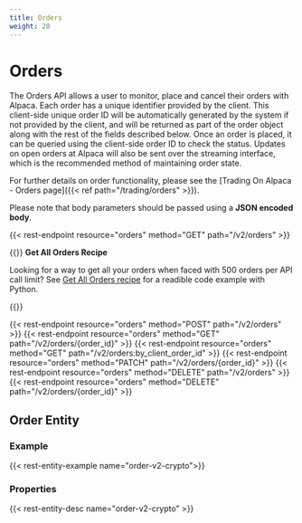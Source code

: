 ```yaml
---
title: Orders
weight: 20
---
```


# Orders

The Orders API allows a user to monitor, place and cancel their orders
with Alpaca. Each order has a unique identifier provided by the client.
This client-side unique order ID will be automatically generated by the
system if not provided by the client, and will be returned as part of the
order object along with the rest of the fields described below. Once an
order is placed, it can be queried using the client-side order ID to check
the status. Updates on open orders at Alpaca will also be sent over the
streaming interface, which is the recommended method of maintaining order
state.

For further details on order functionality, please see the [Trading On Alpaca - Orders page]({{< ref path="/trading/orders" >}}).

Please note that body parameters should be passed using a **JSON encoded body**.

{{< rest-endpoint resource="orders" method="GET" path="/v2/orders" >}}

{{<hint info>}}
**Get All Orders Recipe**

Looking for a way to get all your orders when faced with 500 orders per API call limit? See
[Get All Orders recipe](https://alpaca.markets/learn/get-all-orders) for a readible code example with Python.


{{</hint>}}

{{< rest-endpoint resource="orders" method="POST" path="/v2/orders" >}}
{{< rest-endpoint resource="orders" method="GET" path="/v2/orders/{order_id}" >}}
{{< rest-endpoint resource="orders" method="GET" path="/v2/orders:by_client_order_id" >}}
{{< rest-endpoint resource="orders" method="PATCH" path="/v2/orders/{order_id}" >}}
{{< rest-endpoint resource="orders" method="DELETE" path="/v2/orders" >}}
{{< rest-endpoint resource="orders" method="DELETE" path="/v2/orders/{order_id}" >}}

## Order Entity

### Example
{{< rest-entity-example name="order-v2-crypto">}}

### Properties
{{< rest-entity-desc name="order-v2-crypto" >}}
